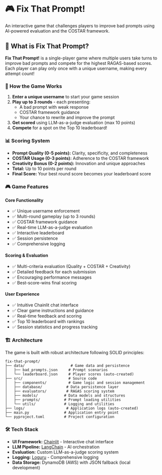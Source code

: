 # 🎮 Fix That Prompt!

An interactive game that challenges players to improve bad prompts using AI-powered evaluation and the COSTAR framework.

## 🎯 What is Fix That Prompt?

**Fix That Prompt!** is a single-player game where multiple users take turns to improve bad prompts and compete for the highest RAGAS-based scores. Each player can play only once with a unique username, making every attempt count!

### 🧩 How the Game Works

1. **Enter a unique username** to start your game session
2. **Play up to 3 rounds** - each presenting:
   - A bad prompt with weak response
   - COSTAR framework guidance
   - Your chance to rewrite and improve the prompt
3. **Get scored** using LLM-as-a-judge evaluation (max 10 points)
4. **Compete** for a spot on the Top 10 leaderboard!

### 📊 Scoring System

- **Prompt Quality (0-5 points):** Clarity, specificity, and completeness
- **COSTAR Usage (0-3 points):** Adherence to the COSTAR framework
- **Creativity Bonus (0-2 points):** Innovation and unique approaches
- **Total:** Up to 10 points per round
- **Final Score:** Your best round score becomes your leaderboard score

### 🎮 Game Features

#### Core Functionality
- ✅ Unique username enforcement
- ✅ Multi-round gameplay (up to 3 rounds)
- ✅ COSTAR framework guidance
- ✅ Real-time LLM-as-a-judge evaluation
- ✅ Interactive leaderboard
- ✅ Session persistence
- ✅ Comprehensive logging

#### Scoring & Evaluation
- ✅ Multi-criteria evaluation (Quality + COSTAR + Creativity)
- ✅ Detailed feedback for each submission
- ✅ Encouraging performance messages
- ✅ Best-score-wins final scoring

#### User Experience
- ✅ Intuitive Chainlit chat interface
- ✅ Clear game instructions and guidance
- ✅ Real-time feedback and scoring
- ✅ Top 10 leaderboard with rankings
- ✅ Session statistics and progress tracking

### 🏗️ Architecture

The game is built with robust architecture following SOLID principles:

```
fix-that-prompt/
├── data/                     # Game data and persistence
│   ├── bad_prompts.json     # Prompt scenarios
│   └── leaderboard.json     # Player scores (auto-created)
├── src/                     # Source code
│   ├── components/          # Game logic and session management
│   ├── database/           # Data persistence layer
│   ├── evaluators/         # RAGAS scoring system
│   ├── models/            # Data models and structures
│   ├── prompts/           # Prompt loading utilities
│   └── utils/             # Logging and utilities
├── logs/                   # Application logs (auto-created)
├── main.py                # Application entry point
└── pyproject.toml         # Project configuration
```

### 🛠️ Tech Stack

- **UI Framework:** [Chainlit](https://docs.chainlit.io/) - Interactive chat interface
- **LLM Pipeline:** [LangChain](https://python.langchain.com/) - AI orchestration
- **Evaluation:** Custom LLM-as-a-judge scoring system
- **Logging:** [Loguru](https://loguru.readthedocs.io/) - Comprehensive logging
- **Data Storage:** DynamoDB (AWS) with JSON fallback (local development)